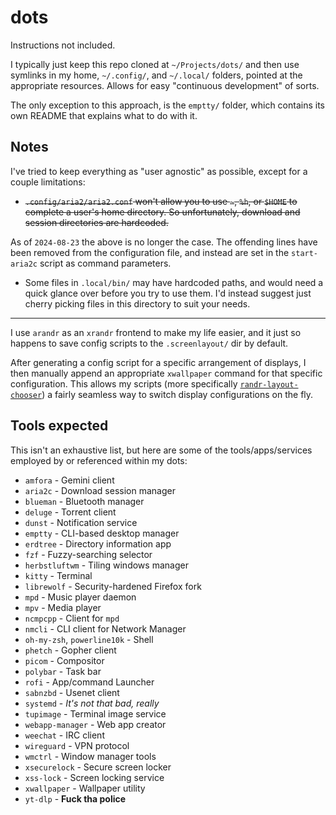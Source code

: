 # dots
Instructions not included.

I typically just keep this repo cloned at `~/Projects/dots/` and then use symlinks in
my home, `~/.config/`, and `~/.local/` folders, pointed at the appropriate resources.
Allows for easy "continuous development" of sorts.

The only exception to this approach, is the `emptty/` folder, which contains its own
README that explains what to do with it.

## Notes

I've tried to keep everything as "user agnostic" as possible, except for a couple
limitations:

- ~~`.config/aria2/aria2.conf` won't allow you to use `~`, `%h`, or `$HOME` to complete
a user's home directory. So unfortunately, download and session directories are
hardcoded.~~

As of `2024-08-23` the above is no longer the case. The offending lines have been removed
from the configuration file, and instead are set in the `start-aria2c` script as
command parameters.

- Some files in `.local/bin/` may have hardcoded paths, and would need a quick
glance over before you try to use them. I'd instead suggest just cherry picking files
in this directory to suit your needs.

---

I use `arandr` as an `xrandr` frontend to make my life easier, and it just so happens to save config scripts to the `.screenlayout/` dir by default.

After generating a config script for a specific arrangement of displays, I then manually
append an appropriate `xwallpaper` command for that specific configuration. This allows
my scripts (more specifically [`randr-layout-chooser`](.local/bin/randr-layout-chooser)) a fairly seamless way to switch display configurations on the fly.

## Tools expected

This isn't an exhaustive list, but here are some of the tools/apps/services employed by
or referenced within my dots:

- `amfora` - Gemini client
- `aria2c` - Download session manager
- `blueman` - Bluetooth manager
- `deluge` - Torrent client
- `dunst` - Notification service
- `emptty` - CLI-based desktop manager
- `erdtree` - Directory information app
- `fzf` - Fuzzy-searching selector
- `herbstluftwm` - Tiling windows manager
- `kitty` - Terminal
- `librewolf` - Security-hardened Firefox fork
- `mpd` - Music player daemon
- `mpv` - Media player
- `ncmpcpp` - Client for `mpd`
- `nmcli` - CLI client for Network Manager
- `oh-my-zsh`, `powerline10k` - Shell
- `phetch` - Gopher client
- `picom` - Compositor
- `polybar` - Task bar
- `rofi` - App/command Launcher
- `sabnzbd` - Usenet client
- `systemd` - *It's not that bad, really*
- `tupimage` - Terminal image service
- `webapp-manager` - Web app creator
- `weechat` - IRC client
- `wireguard` - VPN protocol
- `wmctrl` - Window manager tools
- `xsecurelock` - Secure screen locker
- `xss-lock` - Screen locking service
- `xwallpaper` - Wallpaper utility
- `yt-dlp` - **Fuck tha police**
